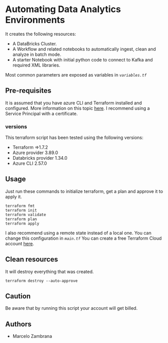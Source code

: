 # Automating Data Analytics Environments

It creates the following resources:

- A DataBricks Cluster.
- A Workflow and related notebooks to automatically ingest, clean and analyze in batch mode.
- A starter Notebook with initial python code to connect to Kafka and required XML libraries.

Most common parameters are exposed as variables in _`variables.tf`_

## Pre-requisites

It is assumed that you have azure CLI and Terraform installed and configured.
More information on this topic [here](https://docs.microsoft.com/en-us/azure/virtual-machines/linux/terraform-install-configure). I recommend using a Service Principal with a certificate.

### versions

This terraform script has been tested using the following versions:

- Terraform =>1.7.2
- Azure provider 3.89.0
- Databricks provider 1.34.0
- Azure CLI 2.57.0

## Usage

Just run these commands to initialize terraform, get a plan and approve it to apply it.

```ssh
terraform fmt
terraform init
terraform validate
terraform plan
terraform apply
```

I also recommend using a remote state instead of a local one. You can change this configuration in _`main.tf`_
You can create a free Terraform Cloud account [here](https://app.terraform.io).

## Clean resources

It will destroy everything that was created.

```ssh
terraform destroy --auto-approve
```

## Caution

Be aware that by running this script your account will get billed.

## Authors

- Marcelo Zambrana
